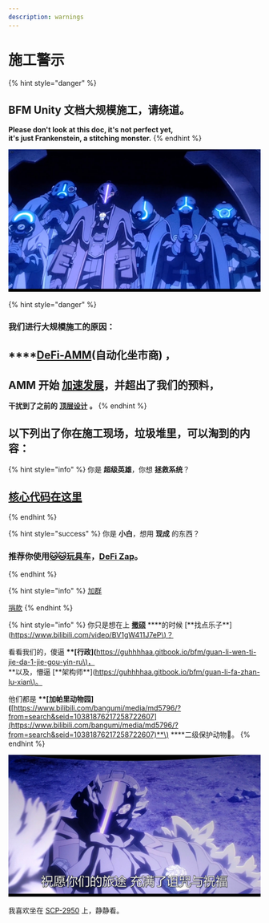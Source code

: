 ```yaml
---
description: warnings
---
```


# 施工警示

{% hint style="danger" %}
## **BFM Unity 文档大规模施工，请绕道。**

**Please don't look at this doc, it's not perfect yet,  
it's just Frankenstein, a stitching monster.**
{% endhint %}

![](.gitbook/assets/9lddq5-60urxrz7it3cs1hc-u0.png)

{% hint style="danger" %}
### **我们进行大规模施工的原因：**

## \*\*\*\*[**DeFi-AMM**](https://guhhhhaa.gitbook.io/bfm/defi-amm)**\(自动化坐市商\) ，**

## **AMM 开始** [**加速发展**](https://guhhhhaa.gitbook.io/bfm/guan-li-fa-zhan-lu-xian/amm-and-pooled-arbitrage)**，并超出了我们的预料，**

**干扰到了之前的** [**顶层设计**](https://guhhhhaa.gitbook.io/bfm/guan-li-fa-zhan-lu-xian) **。**
{% endhint %}

## **以下列出了你在施工现场，垃圾堆里，可以淘到的内容：**

{% hint style="info" %}
你是 **超级英雄**，你想 **拯救系统**？

## [核心代码在这里](https://guhhhhaa.gitbook.io/bfm/ruan-jian-bfm-on-python)
{% endhint %}

{% hint style="success" %}
你是 **小白**，想用 **现成** 的东西？

### 推荐你使用[🐱🐱玩具车](https://www.fmz.com/bbs-topic/5371)，[DeFi Zap](https://defizap.com/zaps)。
{% endhint %}

{% hint style="info" %}
[加群](https://guhhhhaa.gitbook.io/bfm/ru-he-jia-ru-wo-men-de-tao-lun-qun-zu)

[捐款](https://guhhhhaa.gitbook.io/bfm/juan-zeng)
{% endhint %}

{% hint style="info" %}
你只是想在上 [**撤硕**](https://www.bilibili.com/video/BV1TJ411Q7o5) **\*\*的时候 \[**找点乐子\*\*\]\([https://www.bilibili.com/video/BV1gW411J7eP\)？](https://www.bilibili.com/video/BV1gW411J7eP%29？)

看看我们的，傻逼 **\*\*\[**行政**\]\(**[https://guhhhhaa.gitbook.io/bfm/guan-li-wen-ti-jie-da-1-jie-gou-yin-ru\)，](https://guhhhhaa.gitbook.io/bfm/guan-li-wen-ti-jie-da-1-jie-gou-yin-ru%29，)  
**以及，懵逼 \[**架构师\*\*\]\([https://guhhhhaa.gitbook.io/bfm/guan-li-fa-zhan-lu-xian\)。](https://guhhhhaa.gitbook.io/bfm/guan-li-fa-zhan-lu-xian%29。)

他们都是 **\*\*\[**加帕里动物园**\]\(**[https://www.bilibili.com/bangumi/media/md5796/?from=search&seid=10381876217258722607](https://www.bilibili.com/bangumi/media/md5796/?from=search&seid=10381876217258722607)**\) \*\***二级保护动物🐒。
{% endhint %}

![](.gitbook/assets/9lddq5-53hnx10z9wt3cs1hc-u0.png)

我喜欢坐在 [SCP-2950](https://www.bilibili.com/video/BV1ts411g7Qw) 上，静静看。

